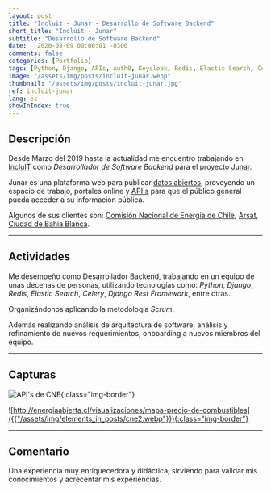 ```yaml
---
layout: post
title: "Incluit - Junar - Desarrollo de Software Backend"
short_title: "Incluit - Junar"
subtitle: "Desarrollo de Software Backend"
date:   2020-08-09 00:00:01 -0300
comments: false
categories: [Portfolio]
tags: [Python, Django, APIs, Auth0, Keycloak, Redis, Elastic Search, Celery]
image: "/assets/img/posts/incluit-junar.webp"
thumbnail: "/assets/img/posts/incluit-junar.jpg"
ref: incluit-junar
lang: es
showInIndex: true
---
```


## Descripción

Desde Marzo del 2019 hasta la actualidad me encuentro trabajando en [IncluIT](https://incluit.com/) como _Desarrollador 
de Software Backend_ para el proyecto [Junar](https://junar.com/).

Junar es una plataforma web para publicar [datos abiertos](https://en.wikipedia.org/wiki/Open_data), proveyendo un 
espacio
de trabajo, portales online y [API's](https://en.wikipedia.org/wiki/Application_programming_interface) para que el 
público general pueda acceder a su información pública.

Algunos de sus clientes son:
[Comisión Nacional de Energia de Chile](https://desarrolladores.energiaabierta.cl/),
[Arsat](https://datos.arsat.com.ar/), [Ciudad de Bahia Blanca](https://datos.bahia.gob.ar/).


---

## Actividades

Me desempeño como Desarrollador Backend, trabajando en un equipo de unas decenas de personas, utilizando
tecnologías como: _Python_, _Django_, _Redis_, _Elastic Search_, _Celery_, _Django Rest Framework_, entre otras.

Organizándonos aplicando la metodología _Scrum_.

Además realizando análisis de arquitectura de software, análisis y refinamiento de nuevos requerimientos, onboarding 
a nuevos miembros del equipo.

---

## Capturas

![API's de CNE]({{"/assets/img/elements_in_posts/cne.webp"}}){:class="img-border"}

![http://energiaabierta.cl/visualizaciones/mapa-precio-de-combustibles]({{"/assets/img/elements_in_posts/cne2.webp"}}){:class="img-border"}

---

## Comentario

Una experiencia muy enriquecedora y didáctica, sirviendo para validar mis conocimientos y acrecentar mis experiencias.
